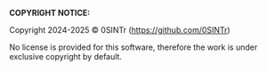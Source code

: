 **COPYRIGHT NOTICE:**

Copyright 2024-2025 © 0SINTr (https://github.com/0SINTr)

No license is provided for this software, therefore the work is under exclusive copyright by default.